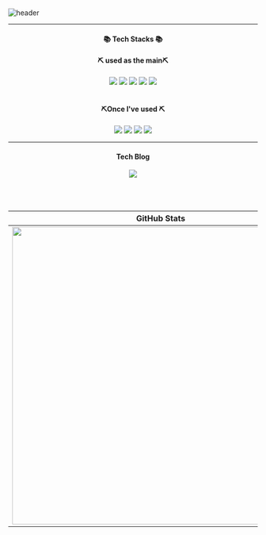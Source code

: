 
###


![header](https://capsule-render.vercel.app/api?type=waving&color=gradient&height=250&section=header&text=Welcome%20SeongHyeon%20GitHub&fontSize=45&animation=twinkling&fontAlignY=40)


----

<div align="center">
  <h4>📚 Tech Stacks 📚</h4>
  <h4>⛏️ used as the main⛏️</h4>
  <img src="https://img.shields.io/badge/C-Language-brightgreen?style=flat-square">
  <img src="https://img.shields.io/badge/Java-007396?style=flat-square&logo=java&logoColor=white">
  <img src="https://img.shields.io/badge/Spring-6DB33F?style=flat-square&logo=Spring&logoColor=white">
  <img src="https://img.shields.io/badge/Amazon%20Web%20Services-232F3E?style=flat-square&logo=amazon-aws&logoColor=white"> 
  <a href="https://shields.io/"></a><a href="https://en.wikipedia.org/wiki/C%2B%2B"><img src="https://img.shields.io/badge/C%2B%2B-blue.svg"></a>
  <br><br>
  <h4> ⛏️Once I've used ⛏️</h4>
  <p align="center"> 
  <img src="https://img.shields.io/badge/Go-00ADD8?style=flat-square&logo=go&logoColor=white">
   <img src="https://img.shields.io/badge/Flutter-02569B?style=flat-square&logo=flutter&logoColor=white"> 
<img src="https://img.shields.io/badge/JavaScript-yellow.svg">
<img src="https://img.shields.io/badge/Dart-0175C2?style=flat-square&logo=dart&logoColor=white">
</p>
  
</div>

---
<div align="center">
  <h4>Tech Blog</h4>
  <a href="https://sleeg.tistory.com/">
    <img src="https://img.shields.io/badge/Tistory-FF5722?style=for-the-badge&logo=Tistory&logoColor=white">
  </a>
</div>
<br><br><br>

| GitHub Stats | Most Used Languages |
| ------------ | ------------------ |
| <img src="https://github-readme-stats.vercel.app/api?username=sleeg00" width="600"> | <img src="https://github-readme-stats.vercel.app/api/top-langs/?username=sleeg00&langs_count=5&layout=compact" width="500"> |
